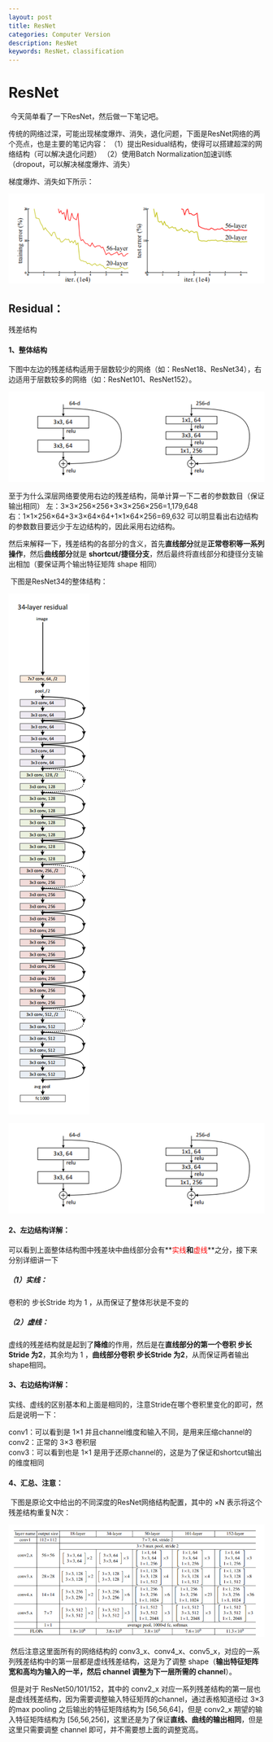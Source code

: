 ```yaml
---
layout: post
title: ResNet
categories: Computer Version
description: ResNet
keywords: ResNet，classification
---
```


# ResNet

​		今天简单看了一下ResNet，然后做一下笔记吧。

​		传统的网络过深，可能出现梯度爆炸、消失，退化问题，下面是ResNet网络的两个亮点，也是主要的笔记内容：
（1）提出Residual结构，使得可以搭建超深的网络结构（可以解决退化问题）
（2）使用Batch Normalization加速训练（dropout，可以解决梯度爆炸、消失）

梯度爆炸、消失如下所示：

![image-20200724194650066](/assets/img/image-20200724194650066.png)

## Residual：

残差结构

#### 1、整体结构

​		下图中左边的残差结构适用于层数较少的网络（如：ResNet18、ResNet34），右边适用于层数较多的网络（如：ResNet101、ResNet152）。

![image-20200724194327470](/assets/img/image-20200724194327470.png)

​		至于为什么深层网络要使用右边的残差结构，简单计算一下二者的参数数目（保证输出相同）
左：3×3×256×256+3×3×256×256=1,179,648<br>
右：1×1×256×64+3×3×64×64+1×1×64×256=69,632
可以明显看出右边结构的参数数目要远少于左边结构的，因此采用右边结构。

​		然后来解释一下，残差结构的各部分的含义，首先**直线部分**就是**正常卷积等一系列操作**，然后**曲线部分**就是 **shortcut/捷径分支**，然后最终将直线部分和捷径分支输出相加（要保证两个输出特征矩阵 shape 相同）

​		下图是ResNet34的整体结构：

![image-20200724200521083](/assets/img/image-20200724200521083.png)

![image-20200724194327470](/assets/img/image-20200724194327470.png)

#### 2、左边结构详解：

可以看到上面整体结构图中残差块中曲线部分会有**<font color="red">实线</font>**和**<font color="red">虚线</font>**之分，接下来分别详细讲一下

##### （1）实线：

卷积的 步长Stride 均为 1 ，从而保证了整体形状是不变的

##### （2）虚线：

​		虚线的残差结构就是起到了**降维**的作用，然后是在**直线部分的第一个卷积 步长Stride 为2**，其余均为 1 ，**曲线部分卷积 步长Stride 为2**，从而保证两者输出shape相同。

#### 3、右边结构详解：

​		实线、虚线的区别基本和上面是相同的，注意Stride在哪个卷积里变化的即可，然后是说明一下：

conv1：可以看到是 1×1 并且channel维度和输入不同，是用来压缩channel的<br>
conv2：正常的 3×3 卷积层<br>
conv3：可以看到也是 1×1 是用于还原channel的，这是为了保证和shortcut输出的维度相同

#### 4、汇总、注意：

​		下图是原论文中给出的不同深度的ResNet网络结构配置，其中的 ×N 表示将这个残差结构重复N次：

![image-20200724201909926](/assets/img/image-20200724201909926.png)

​		然后注意这里面所有的网络结构的 conv3_x、conv4_x、conv5_x，对应的一系列残差结构中的第一层都是虚线残差结构，这是为了调整 shape（**输出特征矩阵宽和高均为输入的一半，然后 channel 调整为下一层所需的 channel**）。

​		但是对于 ResNet50/101/152，其中的 conv2_x 对应一系列残差结构的第一层也是虚线残差结构，因为需要调整输入特征矩阵的channel，通过表格知道经过 3×3 的max pooling 之后输出的特征矩阵结构为 [56,56,64]，但是 conv2_x 期望的输入特征矩阵结构为 [56,56,256]，这里还是为了保证**直线、曲线的输出相同**，但是这里只需要调整 channel 即可，并不需要想上面的调整宽高。

